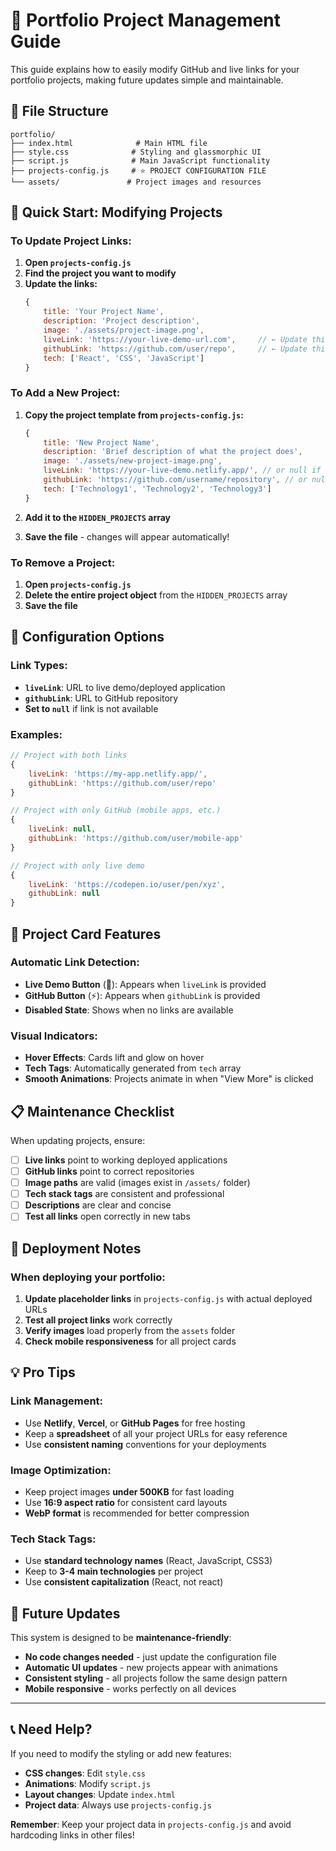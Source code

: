 # 🚀 Portfolio Project Management Guide

This guide explains how to easily modify GitHub and live links for your portfolio projects, making future updates simple and maintainable.

## 📁 File Structure

```
portfolio/
├── index.html              # Main HTML file
├── style.css              # Styling and glassmorphic UI
├── script.js              # Main JavaScript functionality
├── projects-config.js     # ⭐ PROJECT CONFIGURATION FILE
└── assets/               # Project images and resources
```

## 🎯 Quick Start: Modifying Projects

### To Update Project Links:

1. **Open `projects-config.js`**
2. **Find the project you want to modify**
3. **Update the links:**
   ```javascript
   {
       title: 'Your Project Name',
       description: 'Project description',
       image: './assets/project-image.png',
       liveLink: 'https://your-live-demo-url.com',     // ← Update this
       githubLink: 'https://github.com/user/repo',     // ← Update this
       tech: ['React', 'CSS', 'JavaScript']
   }
   ```

### To Add a New Project:

1. **Copy the project template from `projects-config.js`:**
   ```javascript
   {
       title: 'New Project Name',
       description: 'Brief description of what the project does',
       image: './assets/new-project-image.png',
       liveLink: 'https://your-live-demo.netlify.app/', // or null if no demo
       githubLink: 'https://github.com/username/repository', // or null if no repo
       tech: ['Technology1', 'Technology2', 'Technology3']
   }
   ```

2. **Add it to the `HIDDEN_PROJECTS` array**
3. **Save the file** - changes will appear automatically!

### To Remove a Project:

1. **Open `projects-config.js`**
2. **Delete the entire project object** from the `HIDDEN_PROJECTS` array
3. **Save the file**

## 🔧 Configuration Options

### Link Types:
- **`liveLink`**: URL to live demo/deployed application
- **`githubLink`**: URL to GitHub repository
- **Set to `null`** if link is not available

### Examples:

```javascript
// Project with both links
{
    liveLink: 'https://my-app.netlify.app/',
    githubLink: 'https://github.com/user/repo'
}

// Project with only GitHub (mobile apps, etc.)
{
    liveLink: null,
    githubLink: 'https://github.com/user/mobile-app'
}

// Project with only live demo
{
    liveLink: 'https://codepen.io/user/pen/xyz',
    githubLink: null
}
```

## 🎨 Project Card Features

### Automatic Link Detection:
- **Live Demo Button** (🔗): Appears when `liveLink` is provided
- **GitHub Button** (⚡): Appears when `githubLink` is provided  
- **Disabled State**: Shows when no links are available

### Visual Indicators:
- **Hover Effects**: Cards lift and glow on hover
- **Tech Tags**: Automatically generated from `tech` array
- **Smooth Animations**: Projects animate in when "View More" is clicked

## 📋 Maintenance Checklist

When updating projects, ensure:

- [ ] **Live links** point to working deployed applications
- [ ] **GitHub links** point to correct repositories
- [ ] **Image paths** are valid (images exist in `/assets/` folder)
- [ ] **Tech stack tags** are consistent and professional
- [ ] **Descriptions** are clear and concise
- [ ] **Test all links** open correctly in new tabs

## 🚀 Deployment Notes

### When deploying your portfolio:

1. **Update placeholder links** in `projects-config.js` with actual deployed URLs
2. **Test all project links** work correctly
3. **Verify images** load properly from the `assets` folder
4. **Check mobile responsiveness** for all project cards

## 💡 Pro Tips

### Link Management:
- Use **Netlify**, **Vercel**, or **GitHub Pages** for free hosting
- Keep a **spreadsheet** of all your project URLs for easy reference
- Use **consistent naming** conventions for your deployments

### Image Optimization:
- Keep project images **under 500KB** for fast loading
- Use **16:9 aspect ratio** for consistent card layouts
- **WebP format** is recommended for better compression

### Tech Stack Tags:
- Use **standard technology names** (React, JavaScript, CSS3)
- Keep to **3-4 main technologies** per project
- Use **consistent capitalization** (React, not react)

## 🔄 Future Updates

This system is designed to be **maintenance-friendly**:

- **No code changes needed** - just update the configuration file
- **Automatic UI updates** - new projects appear with animations
- **Consistent styling** - all projects follow the same design pattern
- **Mobile responsive** - works perfectly on all devices

---

## 📞 Need Help?

If you need to modify the styling or add new features:
- **CSS changes**: Edit `style.css`
- **Animations**: Modify `script.js`
- **Layout changes**: Update `index.html`
- **Project data**: Always use `projects-config.js`

**Remember**: Keep your project data in `projects-config.js` and avoid hardcoding links in other files!
